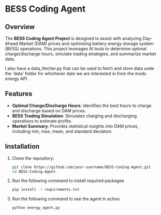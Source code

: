 # BESS Coding Agent

## Overview
The **BESS Coding Agent Project** is designed to assist with analyzing Day-Ahead Market (DAM) prices and optimizing battery energy storage system (BESS) operations. This project leverages AI tools to determine optimal charge/discharge hours, simulate trading strategies, and summarize market data.

I also have a data_fetcher.py that can be used to fetch and store data unde the 'data' folder for whichever date we are interested in from the modo energy API. 

## Features
- **Optimal Charge/Discharge Hours**: Identifies the best hours to charge and discharge based on DAM prices.
- **BESS Trading Simulation**: Simulates charging and discharging operations to estimate profits.
- **Market Summary**: Provides statistical insights into DAM prices, including min, max, mean, and standard deviation.

## Installation
1. Clone the repository:
   ```bash
   git clone https://github.com/your-username/BESS-Coding-Agent.git
   cd BESS-Coding-Agent
2. Run the following command to install required packages
   ```bash
   pip install -r requirements.txt
3. Run the following command to see the agent in action.
   ```bash
   python energy_agent.py

